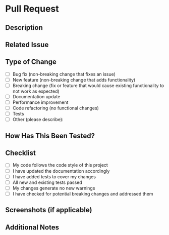# Pull Request

## Description
<!-- Provide a concise description of the changes made in this PR -->

## Related Issue
<!-- Link to the issue that this PR resolves, if applicable -->
<!-- Use GitHub keywords like "closes #issue_number" or "fixes #issue_number" -->

## Type of Change
<!-- Please delete options that are not relevant -->
- [ ] Bug fix (non-breaking change that fixes an issue)
- [ ] New feature (non-breaking change that adds functionality)
- [ ] Breaking change (fix or feature that would cause existing functionality to not work as expected)
- [ ] Documentation update
- [ ] Performance improvement
- [ ] Code refactoring (no functional changes)
- [ ] Tests
- [ ] Other (please describe):

## How Has This Been Tested?
<!-- Please describe the tests that you ran to verify your changes -->
<!-- Include relevant details for your test configuration -->

## Checklist
<!-- Check the boxes that apply -->
- [ ] My code follows the code style of this project
- [ ] I have updated the documentation accordingly
- [ ] I have added tests to cover my changes
- [ ] All new and existing tests passed
- [ ] My changes generate no new warnings
- [ ] I have checked for potential breaking changes and addressed them

## Screenshots (if applicable)
<!-- Add screenshots to help explain your changes -->

## Additional Notes
<!-- Add any other context about the PR here -->
